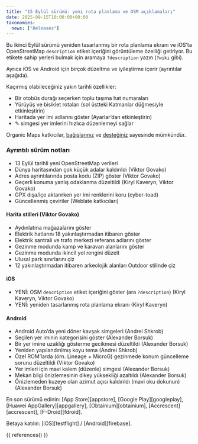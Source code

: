 ```yaml
---
title: "15 Eylül sürümü: yeni rota planlama ve OSM açıklamaları"
date: 2025-09-15T10:00:00+00:00
taxonomies:
  news: ["Releases"]
---
```


Bu ikinci Eylül sürümü yeniden tasarlanmış bir rota planlama ekranı ve iOS’ta OpenStreetMap `description` etiket içeriğini görüntüleme özelliği getiriyor. Bu etikete sahip yerleri bulmak için aramaya `?description` yazın (`?wiki` gibi).

Ayrıca iOS ve Android için birçok düzeltme ve iyileştirme içerir (ayrıntılar aşağıda).

Kaçırmış olabileceğiniz yakın tarihli özellikler:
- Bir otobüs durağı seçerken toplu taşıma hat numaraları
- Yürüyüş ve bisiklet rotaları (sol üstteki Katmanlar düğmesiyle etkinleştirin)
- Haritada yer imi adlarını göster (Ayarlar’dan etkinleştirin)
- ✎ simgesi yer imlerini hızlıca düzenlemeyi sağlar

Organic Maps katkıcılar, [bağışlarınız](@/donate/index.tr.md) ve [desteğiniz](@/contribute/index.md) sayesinde mümkündür.

### Ayrıntılı sürüm notları

- 13 Eylül tarihli yeni OpenStreetMap verileri
- Dünya haritasından çok küçük adalar kaldırıldı (Viktor Govako)
- Adres ayrıntılarında posta kodu (ZIP) göster (Viktor Govako)
- Geçerli konuma yanlış odaklanma düzeltildi (Kiryl Kaveryn, Viktor Govako)
- GPX dışa/içe aktarırken yer imi renklerini koru (cyber-toad)
- Güncellenmiş çeviriler (Weblate katkıcıları)

#### Harita stilleri (Viktor Govako)

- Aydınlatma mağazalarını göster
- Elektrik hatlarını 18 yakınlaştırmadan itibaren göster
- Elektrik santrali ve trafo merkezi referans adlarını göster
- Gezinme modunda kamp ve karavan alanlarını göster
- Gezinme modunda ikincil yol rengini düzelt
- Ulusal park sınırlarını çiz
- 12 yakınlaştırmadan itibaren arkeolojik alanları Outdoor stilinde çiz

#### iOS

- YENİ: OSM `description` etiket içeriğini göster (ara `?description`) (Kiryl Kaveryn, Viktor Govako)
- YENİ: yeniden tasarlanmış rota planlama ekranı (Kiryl Kaveryn)

#### Android

- Android Auto’da yeni döner kavşak simgeleri (Andrei Shkrob)
- Seçilen yer iminin kategorisini göster (Alexander Borsuk)
- Bir yer imine uzaklığı gösterme gecikmesi düzeltildi (Alexander Borsuk)
- Yeniden yapılandırılmış koyu tema (Andrei Shkrob)
- Özel ROM’larda (örn. Lineage + MicroG) gezinmede konum güncelleme sorunu düzeltildi (Viktor Govako)
- Yer imleri için mavi kalem (düzenle) simgesi (Alexander Borsuk)
- Mekan bilgi önizlemesinin dikey yüksekliği azaltıldı (Alexander Borsuk)
- Önizlemeden kuzeye olan azimut açısı kaldırıldı (mavi oku dokunun) (Alexander Borsuk)

En son sürümü edinin: [App Store][appstore], [Google Play][googleplay], [Huawei AppGallery][appgallery], [Obtainium][obtainium], [Accrescent][accrescent], [F-Droid][fdroid].

Betaya katılın: [iOS][testflight] / [Android][firebase].

{{ references() }}
